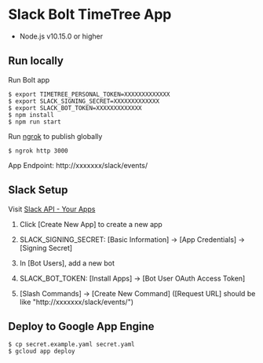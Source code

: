 # Slack Bolt TimeTree App

- Node.js v10.15.0 or higher

## Run locally

Run Bolt app

```
$ export TIMETREE_PERSONAL_TOKEN=XXXXXXXXXXXXX
$ export SLACK_SIGNING_SECRET=XXXXXXXXXXXXX
$ export SLACK_BOT_TOKEN=XXXXXXXXXXXXX
$ npm install
$ npm run start
```

Run [ngrok](https://ngrok.com/) to publish globally

```
$ ngrok http 3000
```

App Endpoint: http://xxxxxxx/slack/events/

## Slack Setup

Visit [Slack API - Your Apps](https://api.slack.com/apps/)

1. Click [Create New App] to create a new app

2. SLACK_SIGNING_SECRET: [Basic Information] -> [App Credentials] -> [Signing Secret]

3. In [Bot Users], add a new bot

4. SLACK_BOT_TOKEN: [Install Apps] -> [Bot User OAuth Access Token]

5. [Slash Commands] -> [Create New Command] ([Request URL] should be like "http://xxxxxxx/slack/events/")


## Deploy to Google App Engine

```
$ cp secret.example.yaml secret.yaml
$ gcloud app deploy
```
